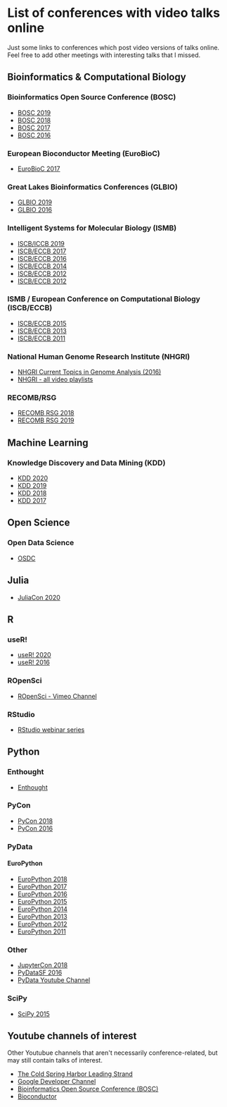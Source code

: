 List of conferences with video talks online
===========================================

Just some links to conferences which post video versions of talks online.
Feel free to add other meetings with interesting talks that I missed.

Bioinformatics & Computational Biology
--------------------------------------

### Bioinformatics Open Source Conference (BOSC)

- [BOSC 2019](https://www.youtube.com/playlist?list=PLmX8XnLr6zeHofbRXbVg0vShC5RwuElj4)
- [BOSC 2018](https://www.youtube.com/playlist?list=PLir-OOQiOhXaHvCY_KYshsOMULuXDqvh7)
- [BOSC 2017](https://www.open-bio.org/wiki/BOSC_2017_Schedule)
- [BOSC 2016](https://www.open-bio.org/wiki/BOSC_2016_Schedule)

### European Bioconductor Meeting (EuroBioC)

- [EuroBioC 2017](https://bioconductor.github.io/EuroBioc2017/)

### Great Lakes Bioinformatics Conferences (GLBIO)

- [GLBIO 2019](https://www.youtube.com/playlist?list=PLmX8XnLr6zeEkssV-RvLH-9x0qV2GaZ_F)
- [GLBIO 2016](https://www.youtube.com/playlist?list=PLmX8XnLr6zeGrJQ-jVLflkc2gHZKqw7Y5)

### Intelligent Systems for Molecular Biology (ISMB)

- [ISCB/ICCB 2019](https://www.youtube.com/channel/UCN9kqT7pfOzZddPJHqWSuyA/playlists?view=50&sort=dd&shelf_id=4)
- [ISCB/ECCB 2017](https://www.iscb.org/ismb-mm/media-ismb2017)
- [ISCB/ECCB 2016](https://www.iscb.org/ismb-mm/media-ismb2016)
- [ISCB/ECCB 2014](https://www.iscb.org/ismb-mm/media-ismb2014)
- [ISCB/ECCB 2012](https://www.iscb.org/ismb-mm/media-ismb2012)
- [ISCB/ECCB 2012](https://www.iscb.org/ismb-mm/media-ismb2010)

### ISMB / European Conference on Computational Biology (ISCB/ECCB)

- [ISCB/ECCB 2015](https://www.iscb.org/ismb-mm/media-ismbeccb2015)
- [ISCB/ECCB 2013](https://www.iscb.org/ismb-mm/media-ismbeccb2013)
- [ISCB/ECCB 2011](https://www.iscb.org/ismb-mm/media-ismbeccb2011)

### National Human Genome Research Institute (NHGRI)

- [NHGRI Current Topics in Genome Analysis (2016)](https://www.youtube.com/watch?v=SAweFv8I8ow&list=PL1ay9ko4A8skYqjhrA4INDZ7IHtebS0lY)
- [NHGRI - all video playlists](https://www.youtube.com/user/GenomeTV/playlists)

### RECOMB/RSG

- [RECOMB RSG 2018](https://www.youtube.com/playlist?list=PLmX8XnLr6zeHQHVQMgJf4Hz74Y3U4aL3V)
- [RECOMB RSG 2019](https://www.youtube.com/playlist?list=PLmX8XnLr6zeGKlSq1Xi1-mpjv128QD8aQ)

Machine Learning
----------------

### Knowledge Discovery and Data Mining (KDD)

- [KDD 2020](https://crossminds.ai/category/sigkdd_2020/)
- [KDD 2019](https://www.youtube.com/playlist?list=PLhzEeQSx1uAFVhR8m631pY5TNiP1hkZCn)
- [KDD 2018](https://www.youtube.com/channel/UCSBrGGR7JOiSyzl60OGdKYQ)
- [KDD 2017](https://www.youtube.com/channel/UC_sfvZvvPUbOQhDs_cqlx_A)

Open Science
------------

### Open Data Science

- [OSDC](https://www.youtube.com/channel/UCDS20hpBFiv_Kdp5Ibh0vew)

Julia
-----

- [JuliaCon 2020](https://www.youtube.com/playlist?list=PLP8iPy9hna6Tl2UHTrm4jnIYrLkIcAROR)

R
-

### useR!

- [useR! 2020](https://www.youtube.com/channel/UC_R5smHVXRYGhZYDJsnXTwg)
- [useR! 2016](https://channel9.msdn.com/Events/useR-international-R-User-conference/useR2016)

### ROpenSci

- [ROpenSci - Vimeo Channel](https://vimeo.com/ropensci)

### RStudio

- [RStudio webinar series](https://www.rstudio.com/resources/webinars/)

Python
------

### Enthought

- [Enthought](https://www.youtube.com/user/EnthoughtMedia)

### PyCon

- [PyCon 2018](https://www.youtube.com/channel/UCsX05-2sVSH7Nx3zuk3NYuQ)
- [PyCon 2016](https://www.youtube.com/channel/UCwTD5zJbsQGJN75MwbykYNw)

### PyData

#### EuroPython

- [EuroPython 2018](https://www.youtube.com/watch?v=LoRq9yGeBWY&list=PL8uoeex94UhFrNUV2m5MigREebUms39U5)
- [EuroPython 2017](https://www.youtube.com/watch?v=OCHrzW-R3QI&list=PL8uoeex94UhG9QAoRICebFpeKK2M0Herh)
- [EuroPython 2016](https://www.youtube.com/watch?v=ttNzc_dBJ60&list=PL8uoeex94UhE3FDvjacSlHFffoNEoPzzm)
- [EuroPython 2015](https://www.youtube.com/watch?v=bp3mCgrdMxU&list=PL8uoeex94UhGGUH0mFb-StlZ1WYGWiJfP)
- [EuroPython 2014](https://www.youtube.com/watch?v=8xHd3JkhWd4&list=PL8uoeex94UhEomMao7wuOrOGuj3jxJYlz)
- [EuroPython 2013](https://www.youtube.com/watch?v=4jjcN9lQAxI&list=PL8uoeex94UhF5drIP18ZB9uU3r2P_DARE)
- [EuroPython 2012](https://www.youtube.com/watch?v=uFqK7ACo-2U&list=PL8uoeex94UhFKYBeJWJoRf_AIAej08-2K)
- [EuroPython 2011](https://www.youtube.com/watch?v=eu_vAisNHVA&list=PL8uoeex94UhGvfk4HvzqjtiiY8Wx7vouH)

### Other

- [JupyterCon 2018](https://www.youtube.com/watch?v=Ql2f1eF52P8&list=PL055Epbe6d5b572IRmYAHkUgcq3y6K3Ae)
- [PyDataSF 2016](https://www.youtube.com/channel/UCOjD18EJYcsBog4IozkF_7w)
- [PyData Youtube Channel](https://www.youtube.com/user/PyDataTV)

### SciPy

- [SciPy 2015](https://www.youtube.com/playlist?list=PLYx7XA2nY5Gcpabmu61kKcToLz0FapmHu)

Youtube channels of interest
----------------------------

Other Youtubue channels that aren't necessarily conference-related, but may still
contain talks of interest.

- [The Cold Spring Harbor Leading Strand](https://www.youtube.com/user/LeadingStrand)
- [Google Developer Channel](https://www.youtube.com/user/GoogleDevelopers)
- [Bioinformatics Open Source Conference (BOSC)](https://www.youtube.com/channel/UCNSng3q18VuQ-13RhhKJ5FA)
- [Bioconductor](https://www.youtube.com/channel/UCqaMSQd_h-2EDGsU6WDiX0Q)

